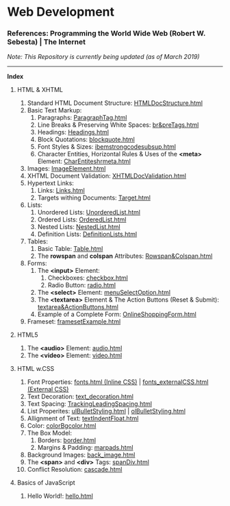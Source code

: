 # Web Development

### References: Programming the World Wide Web (Robert W. Sebesta) | The Internet

*Note: This Repository is currently being updated (as of March 2019)*

<hr/>

**Index**
1. HTML & XHTML
   1. Standard HTML Document Structure: [HTMLDocStructure.html](https://github.com/Ch-sriram/Web-Development-I/blob/master/HTML%20%26%20XHTML/HTMLDocStructure.html)
   2. Basic Text Markup: 
      1. Paragraphs: [ParagraphTag.html](https://github.com/Ch-sriram/Web-Development-I/blob/master/HTML%20%26%20XHTML/ParagraphTag.html)
      2. Line Breaks & Preserving White Spaces: [br&preTags.html](https://github.com/Ch-sriram/Web-Development-I/blob/master/HTML%20%26%20XHTML/br%26preTags.html)
      3. Headings: [Headings.html](https://github.com/Ch-sriram/Web-Development-I/blob/master/HTML%20%26%20XHTML/Headings.html)
      4. Block Quotations: [blockquote.html](https://github.com/Ch-sriram/Web-Development-I/blob/master/HTML%20%26%20XHTML/blockquote.html)
      5. Font Styles & Sizes: [ibemstrongcodesubsup.html](https://github.com/Ch-sriram/Web-Development-I/blob/master/HTML%20%26%20XHTML/ibemstrongcodesubsup.html)
      6. Character Entities, Horizontal Rules & Uses of the **&lt;meta>** Element: [CharEntiteshrmeta.html](https://github.com/Ch-sriram/Web-Development-I/blob/master/HTML%20%26%20XHTML/CharEntiteshrmeta.html)
   3. Images: [ImageElement.html](https://github.com/Ch-sriram/Web-Development-I/blob/master/HTML%20%26%20XHTML/ImageElement.html)
   4. XHTML Document Validation: [XHTMLDocValidation.html](https://github.com/Ch-sriram/Web-Development-I/blob/master/HTML%20%26%20XHTML/XHTMLDocValidation.html)
   5. Hypertext Links: 
      1. Links: [Links.html](https://github.com/Ch-sriram/Web-Development-I/blob/master/HTML%20%26%20XHTML/Links.html)
      2. Targets withing Documents: [Target.html](https://github.com/Ch-sriram/Web-Development-I/blob/master/HTML%20%26%20XHTML/Target.html)
   6. Lists: 
      1. Unordered Lists: [UnorderedList.html](https://github.com/Ch-sriram/Web-Development-I/blob/master/HTML%20%26%20XHTML/UnorderedList.html)
      2. Ordered Lists: [OrderedList.html](https://github.com/Ch-sriram/Web-Development-I/blob/master/HTML%20%26%20XHTML/OrderedList.html)
      3. Nested Lists: [NestedList.html](https://github.com/Ch-sriram/Web-Development-I/blob/master/HTML%20%26%20XHTML/NestedList.html)
      4. Definition Lists: [DefinitionLists.html](https://github.com/Ch-sriram/Web-Development-I/blob/master/HTML%20%26%20XHTML/DefinitionLists.html)
   7. Tables: 
      1. Basic Table: [Table.html](https://github.com/Ch-sriram/Web-Development-I/blob/master/HTML%20%26%20XHTML/Table.html)
      2. The **rowspan** and **colspan** Attributes: [Rowspan&Colspan.html](https://github.com/Ch-sriram/Web-Development-I/blob/master/HTML%20%26%20XHTML/Rowspan%26Colspan.html)
   8. Forms: 
       1. The **&lt;input>** Element: 
          1. Checkboxes: [checkbox.html](https://github.com/Ch-sriram/Web-Development-I/blob/master/HTML%20%26%20XHTML/checkbox.html)
          2. Radio Button: [radio.html](https://github.com/Ch-sriram/Web-Development-I/blob/master/HTML%20%26%20XHTML/radio.html)
       2. The **&lt;select>** Element: [menuSelectOption.html](https://github.com/Ch-sriram/Web-Development-I/blob/master/HTML%20%26%20XHTML/menuSelectOption.html)
       3. The **&lt;textarea>** Element & The Action Buttons (Reset & Submit): [textarea&ActionButtons.html](https://github.com/Ch-sriram/Web-Development-I/blob/master/HTML%20%26%20XHTML/textarea%26ActionButtons.html)
       4. Example of a Complete Form: [OnlineShoppingForm.html](https://github.com/Ch-sriram/Web-Development-I/blob/master/HTML%20%26%20XHTML/OnlineShoppingForm.html)
   9. Frameset: [framesetExample.html](https://github.com/Ch-sriram/Web-Development-I/blob/master/HTML%20%26%20XHTML/framesetExample.html)
   
2. HTML5
   1. The **&lt;audio>** Element: [audio.html](https://github.com/Ch-sriram/Web-Development-I/blob/master/HTML5/audio.html)
   2. The **&lt;video>** Element: [video.html](https://github.com/Ch-sriram/Web-Development-I/blob/master/HTML5/video.html)

3. HTML w.CSS
   1. Font Properties: [fonts.html (Inline CSS)](https://github.com/Ch-sriram/Web-Development-I/blob/master/HTML%20with%20CSS/fonts.html) | [fonts_externalCSS.html (External CSS)](https://github.com/Ch-sriram/Web-Development-I/blob/master/HTML%20with%20CSS/fonts_externalCSS.html)
   2. Text Decoration: [text_decoration.html](https://github.com/Ch-sriram/Web-Development-I/blob/master/HTML%20with%20CSS/text_decoration.html)
   3. Text Spacing: [TrackingLeadingSpacing.html](https://github.com/Ch-sriram/Web-Development-I/blob/master/HTML%20with%20CSS/TrackingLeadingSpacing.html)
   4. List Properites: [ulBulletStyling.html](https://github.com/Ch-sriram/Web-Development-I/blob/master/HTML%20with%20CSS/ulBulletStyling.html) | [olBulletStyling.html](https://github.com/Ch-sriram/Web-Development-I/blob/master/HTML%20with%20CSS/olBulletStyling.html)
   5. Allignment of Text: [textIndentFloat.html](https://github.com/Ch-sriram/Web-Development-I/blob/master/HTML%20with%20CSS/textIndentFloat.html)
   6. Color: [colorBgcolor.html](https://github.com/Ch-sriram/Web-Development-I/blob/master/HTML%20with%20CSS/colorBgcolor.html)
   7. The Box Model:
      1. Borders: [border.html](https://github.com/Ch-sriram/Web-Development-I/blob/master/HTML%20with%20CSS/border.html)
      2. Margins & Padding: [marpads.html](https://github.com/Ch-sriram/Web-Development-I/blob/master/HTML%20with%20CSS/marpads.html)
   8. Background Images: [back_image.html](https://github.com/Ch-sriram/Web-Development-I/blob/master/HTML%20with%20CSS/back_image.html)
   9. The **&lt;span>** and **&lt;div>** Tags: [spanDiv.html](https://github.com/Ch-sriram/Web-Development-I/blob/master/HTML%20with%20CSS/spanDiv.html)
   10. Conflict Resolution: [cascade.html](https://github.com/Ch-sriram/Web-Development-I/blob/master/HTML%20with%20CSS/cascade.html)

4. Basics of JavaScript
   1. Hello World!: [hello.html](https://github.com/Ch-sriram/Web-Development-I/blob/master/Basics%20of%20JavaScript/hello.html)
   

